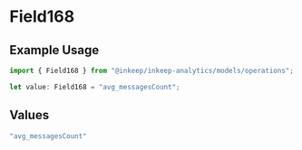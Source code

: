# Field168

## Example Usage

```typescript
import { Field168 } from "@inkeep/inkeep-analytics/models/operations";

let value: Field168 = "avg_messagesCount";
```

## Values

```typescript
"avg_messagesCount"
```